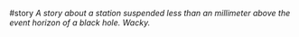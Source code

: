 #story 
*A story about a station suspended less than an millimeter above the event horizon of a black hole. Wacky.*